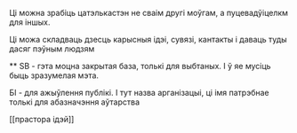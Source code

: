 

Ці можна зрабіць цатэлькастэн не сваім другі моўгам, а пуцевадўіцелкм для іншых.

Ці можа складваць дзесць карысныя ідэі, сувязі, кантакты і даваць туды дасяг пэўным людзям

**
SB  - гэта моцна закрытая база, толькі для выбтаных. І ў яе мусіць быць зразумелая мэта.

БІ - для ажыўлення публікі. І тут назва арганізацыі, ці імя патрэбнае толькі для абазначэння аўтарства

[[прастора ідэй]]


